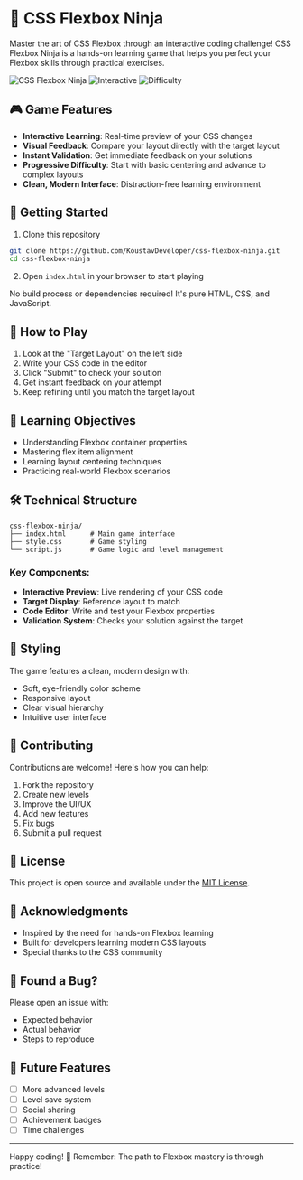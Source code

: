 # 🥷 CSS Flexbox Ninja

Master the art of CSS Flexbox through an interactive coding challenge! CSS Flexbox Ninja is a hands-on learning game that helps you perfect your Flexbox skills through practical exercises.

![CSS Flexbox Ninja](https://img.shields.io/badge/CSS-Flexbox-blue)
![Interactive](https://img.shields.io/badge/Learning-Interactive-green)
![Difficulty](https://img.shields.io/badge/Difficulty-Beginner_Friendly-brightgreen)

## 🎮 Game Features

- **Interactive Learning**: Real-time preview of your CSS changes
- **Visual Feedback**: Compare your layout directly with the target layout
- **Instant Validation**: Get immediate feedback on your solutions
- **Progressive Difficulty**: Start with basic centering and advance to complex layouts
- **Clean, Modern Interface**: Distraction-free learning environment

## 🚀 Getting Started

1. Clone this repository
```bash
git clone https://github.com/KoustavDeveloper/css-flexbox-ninja.git
cd css-flexbox-ninja
```

2. Open `index.html` in your browser to start playing

No build process or dependencies required! It's pure HTML, CSS, and JavaScript.

## 📝 How to Play

1. Look at the "Target Layout" on the left side
2. Write your CSS code in the editor
3. Click "Submit" to check your solution
4. Get instant feedback on your attempt
5. Keep refining until you match the target layout

## 🎯 Learning Objectives

- Understanding Flexbox container properties
- Mastering flex item alignment
- Learning layout centering techniques
- Practicing real-world Flexbox scenarios

## 🛠️ Technical Structure

```
css-flexbox-ninja/
├── index.html      # Main game interface
├── style.css       # Game styling
└── script.js       # Game logic and level management
```

### Key Components:

- **Interactive Preview**: Live rendering of your CSS code
- **Target Display**: Reference layout to match
- **Code Editor**: Write and test your Flexbox properties
- **Validation System**: Checks your solution against the target

## 🎨 Styling

The game features a clean, modern design with:
- Soft, eye-friendly color scheme
- Responsive layout
- Clear visual hierarchy
- Intuitive user interface

## 🤝 Contributing

Contributions are welcome! Here's how you can help:

1. Fork the repository
2. Create new levels
3. Improve the UI/UX
4. Add new features
5. Fix bugs
6. Submit a pull request

## 📖 License

This project is open source and available under the [MIT License](LICENSE).

## 🙏 Acknowledgments

- Inspired by the need for hands-on Flexbox learning
- Built for developers learning modern CSS layouts
- Special thanks to the CSS community

## 🐛 Found a Bug?

Please open an issue with:
- Expected behavior
- Actual behavior
- Steps to reproduce

## 🎯 Future Features

- [ ] More advanced levels
- [ ] Level save system
- [ ] Social sharing
- [ ] Achievement badges
- [ ] Time challenges

---

Happy coding! 🚀 Remember: The path to Flexbox mastery is through practice!